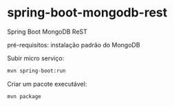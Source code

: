 # spring-boot-mongodb-rest
Spring Boot MongoDB ReST 

pré-requisitos: instalação padrão do MongoDB

Subir micro serviço:

```bash
mvn spring-boot:run
```

Criar um pacote executável:

```bash
mvn package
```
